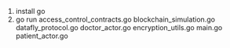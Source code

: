 1. install go
2. go run access_control_contracts.go blockchain_simulation.go datafly_protocol.go doctor_actor.go encryption_utils.go main.go patient_actor.go